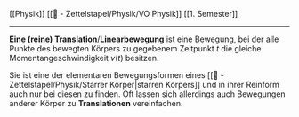 [[Physik]] [[📄 - Zettelstapel/Physik/VO Physik]] [[1. Semester]]

---

**Eine (reine) Translation**/**Linearbewegung** ist eine Bewegung, bei der alle Punkte des bewegten Körpers zu gegebenem Zeitpunkt $t$ die gleiche Momentangeschwindigkeit $v(t)$ besitzen.

Sie ist eine der elementaren Bewegungsformen eines [[📄 - Zettelstapel/Physik/Starrer Körper|starren Körpers]] und in ihrer Reinform auch nur bei diesen zu finden. Oft lassen sich allerdings auch Bewegungen anderer Körper zu **Translationen** vereinfachen.